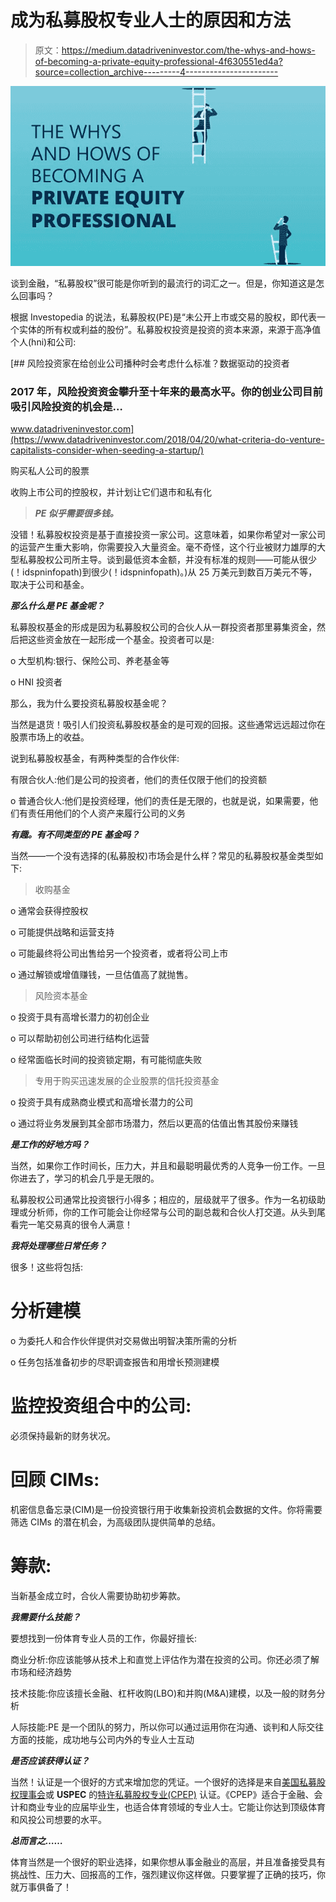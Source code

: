 # 成为私募股权专业人士的原因和方法

> 原文：<https://medium.datadriveninvestor.com/the-whys-and-hows-of-becoming-a-private-equity-professional-4f630551ed4a?source=collection_archive---------4----------------------->

![](img/0e4ae6dd43b8b2aff5a3088a0057dc61.png)

谈到金融，“私募股权”很可能是你听到的最流行的词汇之一。但是，你知道这是怎么回事吗？

根据 Investopedia 的说法，私募股权(PE)是“未公开上市或交易的股权，即代表一个实体的所有权或利益的股份”。私募股权投资是投资的资本来源，来源于高净值个人(hni)和公司:

[](https://www.datadriveninvestor.com/2018/04/20/what-criteria-do-venture-capitalists-consider-when-seeding-a-startup/) [## 风险投资家在给创业公司播种时会考虑什么标准？数据驱动的投资者

### 2017 年，风险投资资金攀升至十年来的最高水平。你的创业公司目前吸引风险投资的机会是…

www.datadriveninvestor.com](https://www.datadriveninvestor.com/2018/04/20/what-criteria-do-venture-capitalists-consider-when-seeding-a-startup/) 

购买私人公司的股票

收购上市公司的控股权，并计划让它们退市和私有化

> ***PE 似乎需要很多钱。***

没错！私募股权投资是基于直接投资一家公司。这意味着，如果你希望对一家公司的运营产生重大影响，你需要投入大量资金。毫不奇怪，这个行业被财力雄厚的大型私募股权公司所主导。谈到最低资本金额，并没有标准的规则——可能从很少(！idspninfopath)到很少(！idspninfopath)。)从 25 万美元到数百万美元不等，取决于公司和基金。

***那么什么是 PE 基金呢？***

私募股权基金的形成是因为私募股权公司的合伙人从一群投资者那里募集资金，然后把这些资金放在一起形成一个基金。投资者可以是:

o 大型机构:银行、保险公司、养老基金等

o HNI 投资者

那么，我为什么要投资私募股权基金呢？

当然是退货！吸引人们投资私募股权基金的是可观的回报。这些通常远远超过你在股票市场上的收益。

说到私募股权基金，有两种类型的合作伙伴:

有限合伙人:他们是公司的投资者，他们的责任仅限于他们的投资额

o 普通合伙人:他们是投资经理，他们的责任是无限的，也就是说，如果需要，他们有责任用他们的个人资产来履行公司的义务

***有趣。有不同类型的 PE 基金吗？***

当然——一个没有选择的(私募股权)市场会是什么样？常见的私募股权基金类型如下:

> 收购基金

o 通常会获得控股权

o 可能提供战略和运营支持

o 可能最终将公司出售给另一个投资者，或者将公司上市

o 通过解锁或增值赚钱，一旦估值高了就抛售。

> 风险资本基金

o 投资于具有高增长潜力的初创企业

o 可以帮助初创公司进行结构化运营

o 经常面临长时间的投资锁定期，有可能彻底失败

> 专用于购买迅速发展的企业股票的信托投资基金

o 投资于具有成熟商业模式和高增长潜力的公司

o 通过将业务发展到其全部市场潜力，然后以更高的估值出售其股份来赚钱

***是工作的好地方吗？***

当然，如果你工作时间长，压力大，并且和最聪明最优秀的人竞争一份工作。一旦你进去了，学习的机会几乎是无限的。

私募股权公司通常比投资银行小得多；相应的，层级就平了很多。作为一名初级助理或分析师，你的工作可能会让你经常与公司的副总裁和合伙人打交道。从头到尾看完一笔交易真的很令人满意！

***我将处理哪些日常任务？***

很多！这些将包括:

# 分析建模

o 为委托人和合作伙伴提供对交易做出明智决策所需的分析

o 任务包括准备初步的尽职调查报告和用增长预测建模

# 监控投资组合中的公司:

必须保持最新的财务状况。

# 回顾 CIMs:

机密信息备忘录(CIM)是一份投资银行用于收集新投资机会数据的文件。你将需要筛选 CIMs 的潜在机会，为高级团队提供简单的总结。

# 筹款:

当新基金成立时，合伙人需要协助初步筹款。

***我需要什么技能？***

要想找到一份体育专业人员的工作，你最好擅长:

商业分析:你应该能够从技术上和直觉上评估作为潜在投资的公司。你还必须了解市场和经济趋势

技术技能:你应该擅长金融、杠杆收购(LBO)和并购(M&A)建模，以及一般的财务分析

人际技能:PE 是一个团队的努力，所以你可以通过运用你在沟通、谈判和人际交往方面的技能，成功地与公司内外的专业人士互动

***是否应该获得认证？***

当然！认证是一个很好的方式来增加您的凭证。一个很好的选择是来自[美国私募股权理事会](https://www.uspec.org/private-equity-certifications/chartered-private-equity-professional?utm_source=medium&utm_medium=cc)或 **USPEC** 的[特许私募股权专业(CPEP)](https://www.uspec.org/private-equity-certifications/chartered-private-equity-professional?utm_source=medium&utm_medium=cc) 认证。《CPEP》适合于金融、会计和商业专业的应届毕业生，也适合体育领域的专业人士。它能让你达到顶级体育和风投公司想要的水平。

***总而言之……***

体育当然是一个很好的职业选择，如果你想从事金融业的高层，并且准备接受具有挑战性、压力大、回报高的工作，强烈建议你这样做。只要掌握了正确的技巧，你就万事俱备了！